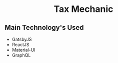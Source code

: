 <h1 align="center">Tax Mechanic</h1>
<h2>Main Technology's Used</h2>
<ul>
  <li>GatsbyJS</li>
  <li>ReactJS</li>
  <li>Material-UI</li>
  <li>GraphQL</li>
</ul>

